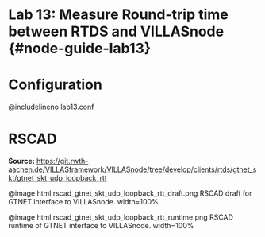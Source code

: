 # Lab 13: Measure Round-trip time between RTDS and VILLASnode {#node-guide-lab13}

# Configuration

@includelineno lab13.conf

# RSCAD

**Source:** <https://git.rwth-aachen.de/VILLASframework/VILLASnode/tree/develop/clients/rtds/gtnet_skt/gtnet_skt_udp_loopback_rtt>

@image html rscad_gtnet_skt_udp_loopback_rtt_draft.png RSCAD draft for GTNET interface to VILLASnode. width=100%

@image html rscad_gtnet_skt_udp_loopback_rtt_runtime.png RSCAD runtime of GTNET interface to VILLASnode. width=100%